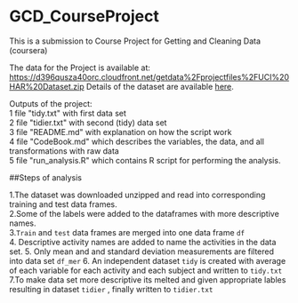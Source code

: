 GCD_CourseProject
=================
This is a submission to Course Project for Getting and Cleaning Data (coursera)

The data for the Project is available at:
https://d396qusza40orc.cloudfront.net/getdata%2Fprojectfiles%2FUCI%20HAR%20Dataset.zip
Details of the dataset are available [here](http://archive.ics.uci.edu/ml/datasets/Human+Activity+Recognition+Using+Smartphones).  

Outputs of the project:  
1 file "tidy.txt" with first data set  
2 file "tidier.txt" with second (tidy) data set  
3 file "README.md" with explanation on how the script work  
4 file "CodeBook.md" which describes the variables, the data, and all transformations with raw data   
5 file "run_analysis.R" which contains R script for performing the analysis.    

##Steps of analysis  

1.The dataset was downloaded unzipped and read into corresponding training and test data frames.  
2.Some of the labels were added to the dataframes with more descriptive names.   
3.`Train` and `test` data frames are merged into one data frame `df`  
4. Descriptive activity names are added to name the activities in the data set.
5. Only mean and and standard deviation measurements are filtered into data set `df_mer`
6. An independent dataset `tidy` is created with average of each variable for each activity and each subject and written to `tidy.txt`
7.To make data set more descriptive its melted and given appropriate lables resulting in dataset `tidier` , finally written to `tidier.txt`




